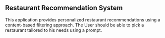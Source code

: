 ## Restaurant Recommendation System

This application provides personalized restaurant recommendations using a content-based filtering approach. The User should be able to pick a restaurant tailored to his needs using a prompt. 
